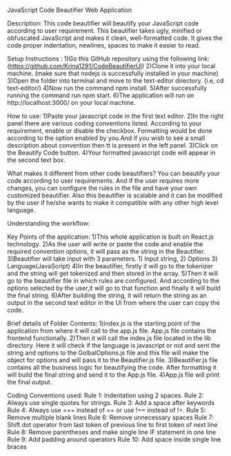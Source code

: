 JavaScript Code Beautifier Web Application

Description:
This code beautifier will beautify your JavaScript code according to user requirement. This beautifier takes ugly, minified or obfuscated JavaScript and makes it clean, well-formatted code. It gives the code proper indentation, newlines, spaces to make it easier to read.

Setup Instructions :
1)Go this GitHub repository using the following link: 
(https://github.com/Krina1291/CodeBeautifierUI)
2)Clone it into your local machine. (make sure that nodejs is successfully installed in your machine)
3)Open the folder into terminal and move to the text-editor directory. (i.e, cd text-editor/)
4)Now run the command npm install.
5)After successfully running the command run npm start.
6)The application will run on http://localhost:3000/ on your local machine.

How to use:
1)Paste your javascript code in the first text editor.
2)In the right panel there are various coding conventions listed. According to your requirement, enable or disable the checkbox. Formatting would be done according to the option enabled by you.And if you wish to see a small description about convention then tt is present in the left panel.
3)Click on the Beautify Code button.
4)Your formatted javascript code will appear in the second text box. 

What makes it different from other code beautifiers?
You can beautify your code according to user requirements. And if the user requires more changes, you can configure the rules in the file and have your own customized beautifier. Also this beautifier is scalable and it can be modified by the user if he/she wants to make it compatible with any other high level language.


Understanding the workflow:

Key Points of the application:
1)This whole application is built on React.js technology.
2)As the user will write or paste the code and enable the required convention options, it will pass as the string in the Beautifier.
3)Beautifier will take input with 3 parameters. 1) Input string, 2) Options 3) Language(JavaScript)
4)In the beautifier, firstly it will go to the tokenizer and the string will get tokenized and then stored in the array.
5)Then it will go to the beautifier file in which rules are configured. And according to the options selected by the user,it will go to that function and finally it will build the final string.
6)After building the string, it will return the string as an output in the second text editor in the UI from where the user can copy the code.

Brief details of Folder Contents:
1)index.js is the starting point of the application from where it will call to the app.js file. App.js file contains the frontend functionally. 
2)Then it will call the index.js file located in the lib directory. Here it will check if the language is javascript or not and sent the string and options to the GolbalOptions.js file and this file will make the object for options and will pass it to the Beautifier.js file. 
3)Beautifier.js file contains all the business logic for beautifying the code. After formatting it will build the final string and send it to the App.js file.
4)App.js file will print the final output.
			
Coding Conventions used:
Rule 1: Indentation using 2 spaces.
Rule 2: Always use single quotes for strings.
Rule 3: Add a space after keywords
Rule 4: Always use === instead of == or use !== instead of !=.
Rule 5: Remove multiple blank lines
Rule 6: Remove unnecessary spaces
Rule 7: Shift dot operator from last token of previous line to first token of next line
Rule 8: Remove parentheses and make single line IF statement  in one line
Rule 9: Add padding around operators
Rule 10: Add space inside single line braces


	
